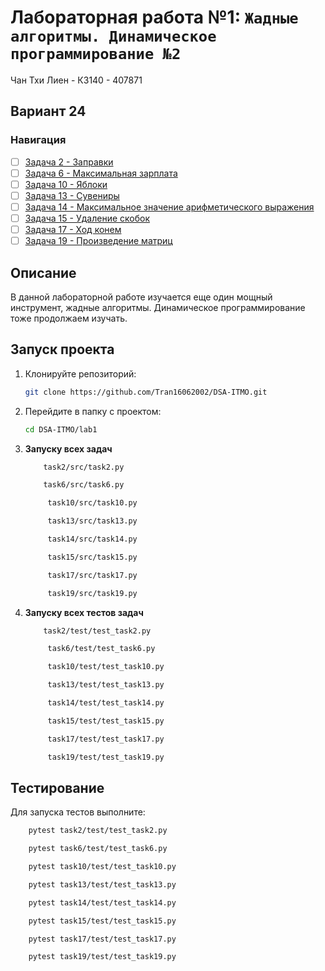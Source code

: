 # Лабораторная работа №1: `Жадные алгоритмы. Динамическое программирование №2`

Чан Тхи Лиен - К3140 - 407871
## Вариант 24
### Навигация

- [ ] [Задача 2 - Заправки ](https://github.com/Tran16062002/DSA-ITMO/tree/main/lab1/task2)
- [ ] [Задача 6 - Максимальная зарплата ](https://github.com/Tran16062002/DSA-ITMO/tree/main/lab1/task6)
- [ ] [Задача 10 - Яблоки  ](https://github.com/Tran16062002/DSA-ITMO/tree/main/lab1/task10)
- [ ] [Задача 13 - Сувениры  ](https://github.com/Tran16062002/DSA-ITMO/tree/main/lab1/task13)
- [ ] [Задача 14 - Максимальное значение арифметического выражения  ](https://github.com/Tran16062002/DSA-ITMO/tree/main/lab1/task14)
- [ ] [Задача 15 - Удаление скобок  ](https://github.com/Tran16062002/DSA-ITMO/tree/main/lab1/task15)
- [ ] [Задача 17 - Ход конем   ](https://github.com/Tran16062002/DSA-ITMO/tree/main/lab1/task17)
- [ ] [Задача 19 - Произведение матриц  ](https://github.com/Tran16062002/DSA-ITMO/tree/main/lab1/task19)

## Описание
В данной лабораторной работе изучается еще один мощный инструмент, жадные алгоритмы. 
Динамическое программирование тоже продолжаем изучать.

## Запуск проекта
1. Клонируйте репозиторий:
   ```bash
   git clone https://github.com/Tran16062002/DSA-ITMO.git
   ```
2. Перейдите в папку с проектом:
   ```bash
   cd DSA-ITMO/lab1
   ```
3. **Запуску всех задач**
    ```bash
        task2/src/task2.py
   ```
    ```bash
        task6/src/task6.py
   ```
   ```bash
        task10/src/task10.py
   ```
   ```bash
        task13/src/task13.py
   ```
   ```bash
        task14/src/task14.py
   ```
   ```bash
        task15/src/task15.py
   ```
   ```bash
        task17/src/task17.py
   ```
   ```bash
        task19/src/task19.py
   ```
   
4. **Запуску всех  тестов задач**
    ```bash
        task2/test/test_task2.py
   ```
   ```bash
        task6/test/test_task6.py
   ```
   ```bash
        task10/test/test_task10.py
   ```
   ```bash
        task13/test/test_task13.py
   ```
   ```bash
        task14/test/test_task14.py
   ```
   ```bash
        task15/test/test_task15.py
   ```
   ```bash
        task17/test/test_task17.py
   ```
   ```bash
        task19/test/test_task19.py
   ```

## Тестирование
Для запуска тестов выполните:
```bash
    pytest task2/test/test_task2.py
```
```bash
    pytest task6/test/test_task6.py
```
```bash
    pytest task10/test/test_task10.py
```
```bash
    pytest task13/test/test_task13.py
```
```bash
    pytest task14/test/test_task14.py
```
```bash
    pytest task15/test/test_task15.py
```
```bash
    pytest task17/test/test_task17.py
```
```bash
    pytest task19/test/test_task19.py
```
